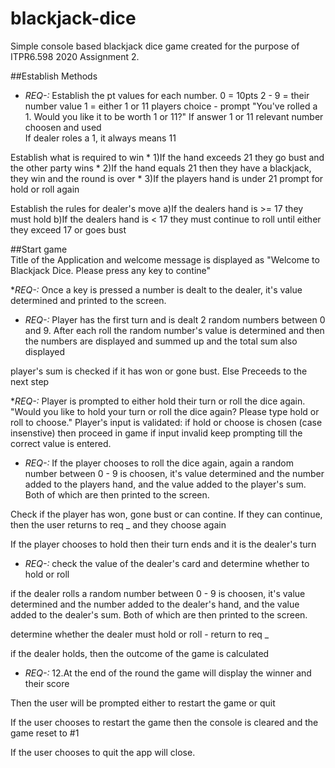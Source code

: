 # blackjack-dice
Simple console based blackjack dice game created for the purpose of ITPR6.598 2020 Assignment 2.

##Establish Methods
* _REQ-:_ Establish the pt values for each number.
       0 = 10pts
       2 - 9 = their number value
       1 = either 1 or 11 players choice - prompt  "You've rolled a 1. Would you like it to be worth 1 or 11?"
            If answer 1 or 11 relevant number choosen and used       
       If dealer roles a 1, it always means 11

Establish what is required to win
    * 1)If the hand exceeds 21 they go bust and the other party wins
    * 2)If the hand equals 21 then they have a blackjack, they win and the round is over
    * 3)If the players hand is under 21 prompt for hold or roll again
    
Establish the rules for dealer's move
    a)If the dealers hand is >= 17 they must hold
    b)If the dealers hand is < 17 they must continue to roll until either they exceed 17 or goes bust
    
    
 ##Start game   
Title of the Application and welcome message is displayed as "Welcome to Blackjack Dice. Please press any key to contine"

*_REQ-:_  Once a key is pressed a number is dealt to the dealer, it's value determined and printed to the screen.

* _REQ-:_ Player has the first turn and is dealt 2 random numbers between 0 and 9. After each roll the random number's value is determined and then the numbers are displayed and summed up and the total sum also displayed

player's sum is checked if it has won or gone bust. Else Preceeds to the next step

*_REQ-:_ Player is prompted to either hold their turn or roll the dice again. "Would you like to hold your turn or roll the dice again? Please type hold or roll to choose."
    Player's input is validated: if hold or choose is chosen (case insenstive) then proceed in game
    if input invalid keep prompting till the correct value is entered.
    
* _REQ-:_ If the player chooses to roll the dice again, again a random number between 0 - 9 is choosen, it's value determined and the number added to the players hand, and the value added to the player's sum. Both of which are then printed to the screen.

Check if the player has won, gone bust or can contine. If they can continue, then the user returns to req _ and they choose again

If the player chooses to hold then their turn ends and it is the dealer's turn
    
* _REQ-:_ check the value of the dealer's card and determine whether to hold or roll

if the dealer rolls a random number between 0 - 9 is choosen, it's value determined and the number added to the dealer's hand, and the value added to the dealer's sum. Both of which are then printed to the screen.

determine whether the dealer must hold or roll - return to req _

if the dealer holds, then the outcome of the game is calculated

* _REQ-:_ 12.At the end of the round the game will display the winner and their score 

Then the user will be prompted either to restart the game or quit

If the user chooses to restart the game then the console is cleared and the game reset to #1

If the user chooses to quit the app will close.
